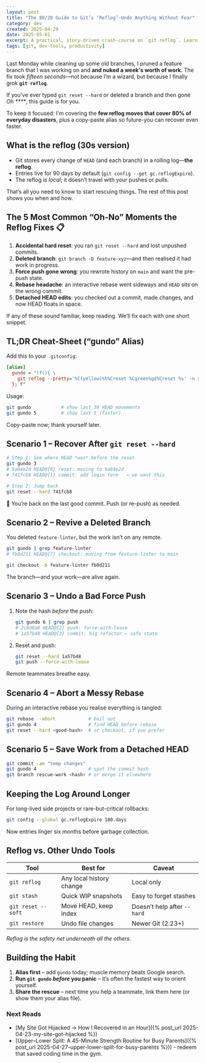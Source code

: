 ```yaml
---
layout: post
title: "The 80/20 Guide to Git’s ‘Reflog’—Undo Anything Without Fear"
category: dev
created: 2025-04-29
date: 2025-05-01
excerpt: A practical, story-driven crash-course on `git reflog`. Learn the handful of commands that rescue 80% of real-world mistakes in under a minute.
tags: [git, dev-tools, productivity]
---
```

Last Monday while cleaning up some old branches, I pruned a feature branch that I was working on and **and nuked a week's worth of work**.
The fix took *fifteen seconds*—not because I’m a wizard, but because I finally grok **`git reflog`**.

If you've ever typed `git reset --hard` or deleted a branch and then gone _Oh \*\*\*\*_, this guide is for you.

To keep it focused: I'm covering the **few reflog moves that cover 80% of everyday disasters**, plus a copy-paste alias so future-you can recover even faster.

## What **is** the reflog (30s version)

- Git stores every change of `HEAD` (and each branch) in a rolling log—**the reflog**.
- Entries live for 90 days by default (`git config --get gc.reflogExpire`).
- The reflog is *local*; it doesn’t travel with your pushes or pulls.

That’s all you need to know to start rescuing things. The rest of this post shows you when and how.

## The 5 Most Common “Oh-No” Moments the Reflog Fixes 📋

1. **Accidental hard reset**: you ran `git reset --hard` and lost unpushed commits.
2. **Deleted branch**: `git branch -D feature-xyz`—and then realised it had work in progress.
3. **Force push gone wrong**: you rewrote history on `main` and want the pre-push state.
4. **Rebase headache**: an interactive rebase went sideways and `HEAD` sits on the wrong commit.
5. **Detached HEAD edits**: you checked out a commit, made changes, and now HEAD floats in space.

If any of these sound familiar, keep reading. We’ll fix each with one short snippet.

## TL;DR Cheat-Sheet (“gundo” Alias)

Add this to your `.gitconfig`:

```ini
[alias]
  gundo = "!f(){ \
    git reflog --pretty='%C(yellow)%h%Creset %Cgreen%gd%Creset %s' -n $1; \
  }; f"
```

Usage:

```bash
git gundo           # show last 30 HEAD movements
git gundo 5         # show last 5 (faster)
```

Copy-paste now; thank yourself later.

## Scenario 1 – Recover After `git reset --hard`

```bash
# Step 1: See where HEAD *was* before the reset
git gundo 3
# 9a84e2d HEAD@{0} reset: moving to 9a84e2d
# 741fcb8 HEAD@{1} commit: add login form   ← we want this

# Step 2: Jump back
git reset --hard 741fcb8
```

🎉 You’re back on the last good commit. Push (or re-push) as needed.

## Scenario 2 – Revive a Deleted Branch

You deleted `feature-linter`, but the work isn’t on any remote.

```bash
git gundo | grep feature-linter
# fb0d211 HEAD@{7} checkout: moving from feature-linter to main

git checkout -b feature-linter fb0d211
```

The branch—and your work—are alive again.

## Scenario 3 – Undo a Bad Force Push

1. Note the hash *before* the push:

   ```bash
   git gundo 6 | grep push
   # 2c6d8a0 HEAD@{2} push: force-with-lease
   # 1a57b48 HEAD@{3} commit: big refactor ← safe state
   ```

2. Reset and push:

   ```bash
   git reset --hard 1a57b48
   git push --force-with-lease
   ```

Remote teammates breathe easy.

## Scenario 4 – Abort a Messy Rebase

During an interactive rebase you realise everything is tangled:

```bash
git rebase --abort            # bail out
git gundo 4                   # find HEAD before rebase
git reset --hard <good-hash>  # or checkout, if you prefer
```

## Scenario 5 – Save Work from a Detached HEAD

```bash
git commit -am "temp changes"
git gundo 4                   # spot the commit hash
git branch rescue-work <hash> # or merge it elsewhere
```

## Keeping the Log Around Longer

For long-lived side projects or rare-but-critical rollbacks:

```bash
git config --global gc.reflogExpire 180.days
```

Now entries linger six months before garbage collection.


## Reflog vs. Other Undo Tools

| Tool                | Best for | Caveat |
|---------------------|----------|--------|
| `git reflog`        | Any local history change | Local only |
| `git stash`         | Quick WIP snapshots | Easy to forget stashes |
| `git reset --soft`  | Move HEAD, keep index | Doesn’t help after `--hard` |
| `git restore`       | Undo file changes | Newer Git (2.23+) |

_Reflog is the safety net underneath all the others._

## Building the Habit

1. **Alias first** – add `gundo` today; muscle memory beats Google search.
2. **Run `git gundo` *before* you panic** – it’s often the fastest way to orient yourself.
3. **Share the rescue** – next time you help a teammate, link them here (or show them your alias file).

### Next Reads

* [My Site Got Hijacked → How I Recovered in an Hour]({% post_url 2025-04-23-my-site-got-hijacked %})
* [Upper–Lower Split: A 45-Minute Strength Routine for Busy Parents]({% post_url 2025-04-27-upper-lower-split-for-busy-parents %})) - redeem that saved coding time in the gym.
